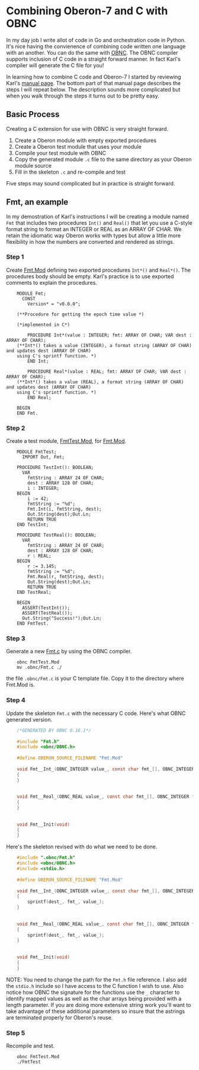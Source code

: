 
# Combining Oberon-7 and C with OBNC

In my day job I write allot of code in Go and 
orchestration code in Python.  It's nice having 
the convienence of combining code written one 
language with an another.  You can do the same 
with [OBNC](https://miasap.se/obnc/).  The OBNC 
compiler supports inclusion of C code in a 
straight forward manner. In fact Karl's compiler
will generate the C file for you!

In learning how to combine C code and Oberon-7
I started by reviewing Karl's [manual page](https://miasap.se/obnc/man/obnc.txt).
The bottom part of that manual page describes
the steps I will repeat below. The description
sounds more complicated but when you walk through
the steps it turns out to be pretty easy.

## Basic Process

Creating a C extension for use with OBNC is very
straight forward.

1. Create a Oberon module with empty exported procedures
2. Create a Oberon test module that uses your module
3. Compile your test module with OBNC
4. Copy the generated module `.c` file to the same directory as your Oberon module source 
5. Fill in the skeleton `.c` and re-compile and test

Five steps may sound complicated but in practice is 
straight forward.  

## Fmt, an example

In my demostration of Karl's instructions I will be
creating a module named `Fmt` that includes two
procedures `Int()` and `Real()` that let you use
a C-style format string to format an INTEGER
or REAL as an ARRAY OF CHAR. We retain the idiomatic
way Oberon works with types but allow a little more
flexibility in how the numbers are converted and
rendered as strings.

### Step 1

Create [Fmt.Mod](Fmt.Mod) defining two exported procedures
`Int*()` and `Real*()`. The procedures body should be
empty. Karl's practice is to use exported comments to
explain the procedures.

```Oberon
    MODULE Fmt;
      CONST
        Version* = "v0.0.0";
    
    (**Procedure for getting the epoch time value *)
    
    (*implemented in C*)
    
    	PROCEDURE Int*(value : INTEGER; fmt: ARRAY OF CHAR; VAR dest : ARRAY OF CHAR);
    (**Int*() takes a value (INTEGER), a format string (ARRAY OF CHAR) and updates dest (ARRAY OF CHAR)
    using C's sprintf function. *)
    	END Int;
    
    	PROCEDURE Real*(value : REAL; fmt: ARRAY OF CHAR; VAR dest : ARRAY OF CHAR);
    (**Int*() takes a value (REAL), a format string (ARRAY OF CHAR) and updates dest (ARRAY OF CHAR)
    using C's sprintf function. *)
    	END Real;
    
    BEGIN
    END Fmt.
```

### Step 2

Create a test module, [FmtTest.Mod](FmtTest.Mod), for 
[Fmt.Mod](Fmt.Mod).

```Oberon
    MODULE FmtTest;
      IMPORT Out, Fmt;
    
    PROCEDURE TestInt(): BOOLEAN;
      VAR
        fmtString : ARRAY 24 OF CHAR;
        dest : ARRAY 128 OF CHAR;
        i : INTEGER;
    BEGIN
        i := 42;
        fmtString := "%d";
        Fmt.Int(i, fmtString, dest);
        Out.String(dest);Out.Ln;
        RETURN TRUE
    END TestInt;
    
    PROCEDURE TestReal(): BOOLEAN;
      VAR
        fmtString : ARRAY 24 OF CHAR;
        dest : ARRAY 128 OF CHAR;
        r : REAL;
    BEGIN
        r := 3.145;
        fmtString := "%d";
        Fmt.Real(r, fmtString, dest);
        Out.String(dest);Out.Ln;
        RETURN TRUE
    END TestReal;
    
    BEGIN
      ASSERT(TestInt());
      ASSERT(TestReal());
      Out.String("Success!");Out.Ln;
    END FmtTest.
```

### Step 3

Generate a new [Fmt.c](Fmt.c) by using the 
OBNC compiler.

```shell
    obnc FmtTest.Mod
    mv .obnc/Fmt.c ./
```

the file `.obnc/Fmt.c` is your C template file. Copy it
to the directory where Fmt.Mod is.

### Step 4

Update the skeleton `Fmt.c` with the necessary C code.
Here's what OBNC generated version.

```c
    /*GENERATED BY OBNC 0.16.1*/
    
    #include "Fmt.h"
    #include <obnc/OBNC.h>
    
    #define OBERON_SOURCE_FILENAME "Fmt.Mod"
    
    void Fmt__Int_(OBNC_INTEGER value_, const char fmt_[], OBNC_INTEGER fmt_len, char dest_[], OBNC_INTEGER dest_len)
    {
    }
    
    
    void Fmt__Real_(OBNC_REAL value_, const char fmt_[], OBNC_INTEGER fmt_len, char dest_[], OBNC_INTEGER dest_len)
    {
    }
    
    
    void Fmt__Init(void)
    {
    }
```

Here's the skeleton revised with do what we need to be done.

```c
    #include ".obnc/Fmt.h"
    #include <obnc/OBNC.h>
    #include <stdio.h>
    
    #define OBERON_SOURCE_FILENAME "Fmt.Mod"
    
    void Fmt__Int_(OBNC_INTEGER value_, const char fmt_[], OBNC_INTEGER fmt_len, char dest_[], OBNC_INTEGER dest_len)
    {
        sprintf(dest_, fmt_, value_);
    }
    
    
    void Fmt__Real_(OBNC_REAL value_, const char fmt_[], OBNC_INTEGER fmt_len, char dest_[], OBNC_INTEGER dest_len)
    {
        sprintf(dest_, fmt_, value_);
    }
    
    
    void Fmt__Init(void)
    {
    }
```

NOTE: You need to change the path for the `Fmt.h` file reference.
I also add the `stdio.h` include so I have access to the C
function I wish to use. Also notice how OBNC the signature
for the functions use the `_` character to identify mapped values
as well as the char arrays being provided with a length parameter.
If you are doing more extensive string work you'll want to take
advantage of these additional parameters so insure that the
astrings are terminated properly for Oberon's reuse.


### Step 5

Recompile and test.

```shell
    obnc FmtTest.Mod
    ./FmtTest
```


